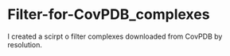 # Filter-for-CovPDB_complexes
I created a scirpt o filter complexes downloaded from CovPDB by resolution. 

